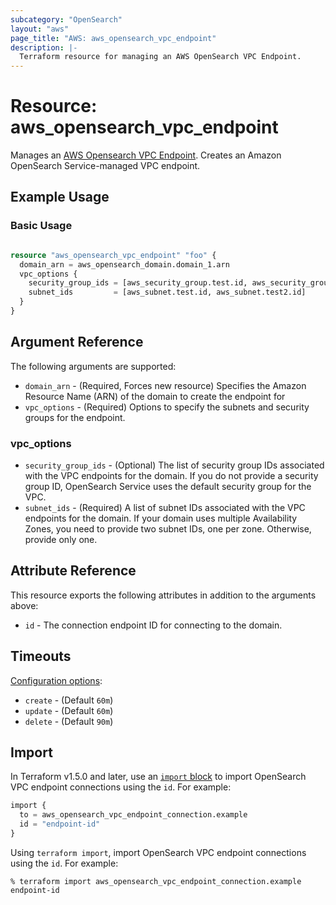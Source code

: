 ```yaml
---
subcategory: "OpenSearch"
layout: "aws"
page_title: "AWS: aws_opensearch_vpc_endpoint"
description: |-
  Terraform resource for managing an AWS OpenSearch VPC Endpoint.
---
```


# Resource: aws_opensearch_vpc_endpoint

Manages an [AWS Opensearch VPC Endpoint](https://docs.aws.amazon.com/opensearch-service/latest/APIReference/API_CreateVpcEndpoint.html). Creates an Amazon OpenSearch Service-managed VPC endpoint.

## Example Usage

### Basic Usage

```terraform

resource "aws_opensearch_vpc_endpoint" "foo" {
  domain_arn = aws_opensearch_domain.domain_1.arn
  vpc_options {
    security_group_ids = [aws_security_group.test.id, aws_security_group.test2.id]
    subnet_ids         = [aws_subnet.test.id, aws_subnet.test2.id]
  }
}

```

## Argument Reference

The following arguments are supported:

* `domain_arn` - (Required, Forces new resource) Specifies the Amazon Resource Name (ARN) of the domain to create the endpoint for
* `vpc_options` - (Required) Options to specify the subnets and security groups for the endpoint.

### vpc_options

* `security_group_ids` - (Optional) The list of security group IDs associated with the VPC endpoints for the domain. If you do not provide a security group ID, OpenSearch Service uses the default security group for the VPC.
* `subnet_ids` - (Required) A list of subnet IDs associated with the VPC endpoints for the domain. If your domain uses multiple Availability Zones, you need to provide two subnet IDs, one per zone. Otherwise, provide only one.

## Attribute Reference

This resource exports the following attributes in addition to the arguments above:

* `id` - The connection endpoint ID for connecting to the domain.

## Timeouts

[Configuration options](https://developer.hashicorp.com/terraform/language/resources/syntax#operation-timeouts):

* `create` - (Default `60m`)
* `update` - (Default `60m`)
* `delete` - (Default `90m`)

## Import

In Terraform v1.5.0 and later, use an [`import` block](https://developer.hashicorp.com/terraform/language/import) to import OpenSearch VPC endpoint connections using the `id`. For example:

```terraform
import {
  to = aws_opensearch_vpc_endpoint_connection.example
  id = "endpoint-id"
}
```

Using `terraform import`, import OpenSearch VPC endpoint connections using the `id`. For example:

```console
% terraform import aws_opensearch_vpc_endpoint_connection.example endpoint-id
```
